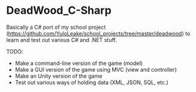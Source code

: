# DeadWood_C-Sharp
Basically a C# port of my school project (https://github.com/YuloLeake/school_projects/tree/master/deadwood) to learn and test out various C# and .NET stuff.

TODO:
* Make a command-line version of the game (model)
* Make a GUI version of the game using MVC (view and controller)
* Make an Unity version of the game
* Test out various ways of holding data (XML, JSON, SQL, etc.)
